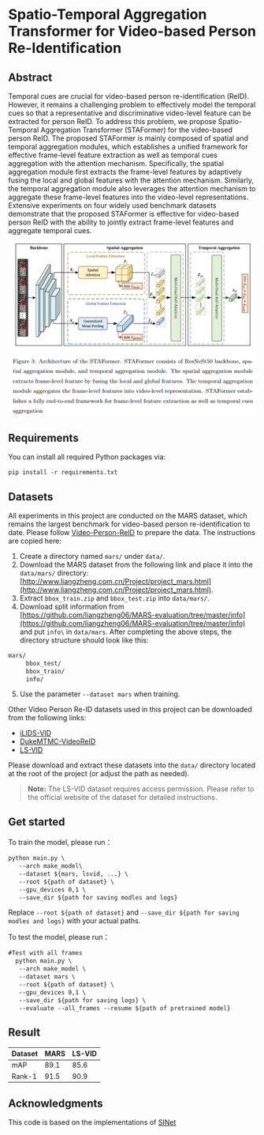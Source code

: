 # Spatio-Temporal Aggregation Transformer for Video-based Person Re-Identification

## Abstract

Temporal cues are crucial for video-based person re-identification (ReID). However, it remains a challenging problem to effectively model the temporal cues so that a representative and discriminative video-level feature can be extracted for person ReID. To address this problem, we propose Spatio-Temporal Aggregation Transformer (STAFormer) for the video-based person ReID. The proposed STAFormer is mainly composed of spatial and temporal aggregation modules, which establishes a unified framework for effective frame-level feature extraction as well as temporal cues aggregation with the attention mechanism. Specifically, the spatial aggregation module first extracts the frame-level features by adaptively fusing the local and global features with the attention mechanism. Similarly, the temporal aggregation module also leverages the attention mechanism to aggregate these frame-level features into the video-level representations. Extensive experiments on four widely used benchmark datasets demonstrate that the proposed STAFormer is effective for video-based person ReID with the ability to jointly extract frame-level features and aggregate temporal cues.

<p align="center">
  <img src ="https://github.com/HWZhou99/STAFormer/blob/main/STAFormer.png" alt="STAFormer",width="300">
</p>

## Requirements
You can install all required Python packages via:
```
pip install -r requirements.txt
```

## Datasets
All experiments in this project are conducted on the MARS dataset, which remains the largest benchmark for video-based person re-identification to date. Please follow [Video-Person-ReID](https://github.com/jiyanggao/Video-Person-ReID) to prepare the data. The instructions are copied here:
1. Create a directory named ```mars/``` under ```data/```.
2. Download the MARS dataset from the following link and place it into the ```data/mars/``` directory: [http://www.liangzheng.com.cn/Project/project_mars.html](http://www.liangzheng.com.cn/Project/project_mars.html).
3. Extract ```bbox_train.zip``` and ```bbox_test.zip``` into ```data/mars/```.
4. Download split information from [https://github.com/liangzheng06/MARS-evaluation/tree/master/info](https://github.com/liangzheng06/MARS-evaluation/tree/master/info) and put ```info\``` in ```data/mars```. After completing the above steps, the directory structure should look like this:
```
mars/
     bbox_test/
     bbox_train/
     info/
```
5. Use the parameter ```--dataset mars``` when training.

Other Video Person Re-ID datasets used in this project can be downloaded from the following links:

- [iLIDS-VID](https://www.eecs.qmul.ac.uk/~sgg/papers/WangEtAl_ECCV14.pdf)
- [DukeMTMC-VideoReID](https://openaccess.thecvf.com/content_cvpr_2018/papers/Wu_Exploit_the_Unknown_CVPR_2018_paper.pdf)
- [LS-VID](https://openaccess.thecvf.com/content_ICCV_2019/papers/Li_Global-Local_Temporal_Representations_for_Video_Person_Re-Identification_ICCV_2019_paper.pdf)

Please download and extract these datasets into the `data/` directory located at the root of the project (or adjust the path as needed).

> **Note:** The LS-VID dataset requires access permission. Please refer to the official website of the dataset for detailed instructions.

  

## Get started
To train the model, please run：
```
python main.py \
   --arch make_model\
   --dataset ${mars, lsvid, ...} \
   --root ${path of dataset} \
   --gpu_devices 0,1 \
   --save_dir ${path for saving modles and logs}
```
Replace ```--root ${path of dataset}``` and ```--save_dir ${path for saving modles and logs}``` with your actual paths.

To test the model, please run：
```
#Test with all frames
  python main.py \
   --arch make_model \
   --dataset mars \
   --root ${path of dataset} \
   --gpu_devices 0,1 \
   --save_dir ${path for saving logs} \
   --evaluate --all_frames --resume ${path of pretrained model}
```
## Result

| Dataset | MARS | LS-VID |     
| ------- | ---- | ------ |
| mAP     | 89.1 | 85.6   |
| Rank-1  | 91.5 | 90.9   |

## Acknowledgments
This code is based on the implementations of [SINet](https://github.com/baist/SINet)
